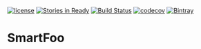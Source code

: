 
[![license](https://img.shields.io/github/license/mashape/apistatus.svg?maxAge=2592000)](https://raw.githubusercontent.com/SmartFoo/smartfoo/master/LICENSE)
[![Stories in Ready](https://badge.waffle.io/SmartFoo/smartfoo.svg?label=ready&title=Ready)](http://waffle.io/SmartFoo/smartfoo)
[![Build Status](https://travis-ci.org/SmartFoo/smartfoo.svg?branch=master)](https://travis-ci.org/SmartFoo/smartfoo)
[![codecov](https://codecov.io/gh/SmartFoo/smartfoo/branch/master/graph/badge.svg)](https://codecov.io/gh/SmartFoo/smartfoo)
[![Bintray](https://api.bintray.com/packages/smartfoo/maven/smartfoo-android-lib-core/images/download.svg)](https://bintray.com/smartfoo/maven/smartfoo-android-lib-core/_latestVersion)

# SmartFoo

